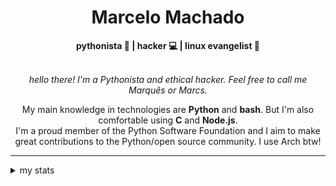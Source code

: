 <h1 align="center"> Marcelo Machado </h1> <!-- <img src="https://tryhackme-badges.s3.amazonaws.com/mmaachado.png" alt="TryHackMe"> -->
    
<div align="center">
<b>pythonista 🐍 | hacker 💻 | linux evangelist 🐧</b>
<br>
<br>

<i>hello there! I'm a Pythonista and ethical hacker. Feel free to call me Marquês or Marcs.</i>

<p>

My main knowledge in technologies are **Python** and **bash**. But I'm also comfortable using **C** and **Node.js**. <br/>
I'm a proud member of the Python Software Foundation and I aim to make great contributions to the Python/open source community. I use Arch btw!
</p>

</div>

---

<details closed>    
<summary>my stats</summary>

<!--START_SECTION:waka-->
**I'm an Early 🐤** 

```text
🌞 Morning    59 commits     ████░░░░░░░░░░░░░░░░░░░░░   15.86% 
🌆 Daytime    158 commits    ██████████░░░░░░░░░░░░░░░   42.47% 
🌃 Evening    144 commits    █████████░░░░░░░░░░░░░░░░   38.71% 
🌙 Night      11 commits     ░░░░░░░░░░░░░░░░░░░░░░░░░   2.96%

```


📊 **This Week I Spent My Time On** 

```text
⌚︎ Time Zone: America/Sao_Paulo

💬 Programming Languages: 
Markdown                 4 hrs 50 mins       █████████████████████████   100.0%

🔥 Editors: 
Obsidian                 4 hrs 50 mins       █████████████████████████   100.0%

💻 Operating System: 
Windows                  3 hrs 31 mins       ██████████████████░░░░░░░   72.74% 
Linux                    1 hr 19 mins        ██████░░░░░░░░░░░░░░░░░░░   27.26%

```


 Last Updated on 13/09/2025
<!--END_SECTION:waka-->

<!-- <div>
        <a target="_blank" rel="noopener noreferrer" href="https://github.com/mmaachado?tab=repositories"><img src="https://github-readme-stats.vercel.app/api/top-langs/?username=mmaachado&hide=html,css,swift,ruby&langs_count=6&hide_border=true&layout=compact&show_icons=true&line_height=10&theme=transparent&title_color=4a86d1&custom_title=favourite%20languages"
       alt="most used languages" align="right"></a>
     <a target="_blank" rel="noopener noreferrer" href="https://wakatime.com/@mmachado"><img width="400rem" src="https://github-readme-stats.vercel.app/api/wakatime?username=mmachado&theme=transparent&hide_border=true&hide=markdown,html,css,text,other,yaml,json,prolog,dart,docker,xml,gitconfig,TSQL&hide_title=true&line_height=50&langs_count=4&layout=default" alt="wakatime stats" align="left" /></a> 
        

</div>

 <img src="https://raw.githubusercontent.com/MicaelliMedeiros/micaellimedeiros/master/image/computer-illustration.png" min-width="400px" max-width="400px" width="400px" align="right" alt="computer-illustration.png"> -->
<!-- [![Buy me a coffee](https://img.shields.io/badge/Buy%20Me%20a%20Coffee-ffdd00?style=for-the-badge&logo=buy-me-a-coffee&logoColor=black)](https://www.buymeacoffee.com/anticodingclub) -->

</details>
